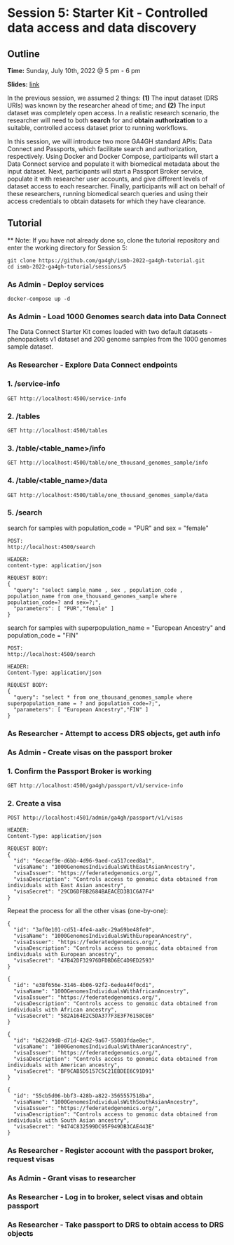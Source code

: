 # Session 5: Starter Kit - Controlled data access and data discovery

## Outline

**Time:** Sunday, July 10th, 2022 @ 5 pm - 6 pm

**Slides:** [link](https://docs.google.com/presentation/d/1qHAFg6z_JZNIeyMa8FXu9aZXoKvay9PM5yk5zTielio)

In the previous session, we assumed 2 things: **(1)** The input dataset (DRS URIs) was known by the researcher ahead of time; and **(2)** The input dataset was completely open access. In a realistic research scenario, the researcher will need to both **search** for and **obtain authorization** to a suitable, controlled access dataset prior to running workflows.

In this session, we will introduce two more GA4GH standard APIs: Data Connect and Passports, which facilitate search and authorization, respectively. Using Docker and Docker Compose, participants will start a Data Connect service and populate it with biomedical metadata about the input dataset. Next, participants will start a Passport Broker service, populate it with researcher user accounts, and give different levels of dataset access to each researcher. Finally, participants will act on behalf of these researchers, running biomedical search queries and using their access credentials to obtain datasets for which they have clearance.

## Tutorial

** Note: If you have not already done so, clone the tutorial repository and enter the working directory for Session 5:

```
git clone https://github.com/ga4gh/ismb-2022-ga4gh-tutorial.git
cd ismb-2022-ga4gh-tutorial/sessions/5
```

### As Admin - Deploy services

```
docker-compose up -d
```

### As Admin - Load 1000 Genomes search data into Data Connect

The Data Connect Starter Kit comes loaded with two default datasets - phenopackets v1 dataset and 200 genome samples from the 1000 genomes sample dataset.   

### As Researcher - Explore Data Connect endpoints

### 1. /service-info

```
GET http://localhost:4500/service-info
```

### 2. /tables

```
GET http://localhost:4500/tables
```

### 3. /table/<table_name>/info

```
GET http://localhost:4500/table/one_thousand_genomes_sample/info
```

### 4. /table/<table_name>/data

```
GET http://localhost:4500/table/one_thousand_genomes_sample/data
```

### 5. /search

search for samples with population_code = "PUR" and sex = "female"
```
POST: 
http://localhost:4500/search

HEADER: 
content-type: application/json

REQUEST BODY:
{
  "query": "select sample_name , sex , population_code , population_name from one_thousand_genomes_sample where population_code=? and sex=?;",
  "parameters": [ "PUR","female" ]
} 
```

search for samples with superpopulation_name = "European Ancestry" and population_code = "FIN"
```
POST: 
http://localhost:4500/search

HEADER: 
Content-Type: application/json

REQUEST BODY:
{
  "query": "select * from one_thousand_genomes_sample where superpopulation_name = ? and population_code=?;",
  "parameters": [ "European Ancestry","FIN" ]
} 
```

### As Researcher - Attempt to access DRS objects, get auth info

### As Admin - Create visas on the passport broker

### 1. Confirm the Passport Broker is working
```
GET http://localhost:4500/ga4gh/passport/v1/service-info
```

### 2. Create a visa
```
POST http://localhost:4501/admin/ga4gh/passport/v1/visas

HEADER:
Content-Type: application/json

REQUEST BODY: 
{
  "id": "6ecaef9e-d6bb-4d96-9aed-ca517ceed8a1",
  "visaName": "1000GenomesIndividualsWithEastAsianAncestry",
  "visaIssuer": "https://federatedgenomics.org/",
  "visaDescription": "Controls access to genomic data obtained from individuals with East Asian ancestry",
  "visaSecret": "29CD6DFBB2684BAEACED3B1C6A7F4"
}
```

Repeat the process for all the other visas (one-by-one):
```
{
  "id": "3af0e101-cd51-4fe4-aa8c-29a69be48fe0",
  "visaName": "1000GenomesIndividualsWithEuropeanAncestry",
  "visaIssuer": "https://federatedgenomics.org/",
  "visaDescription": "Controls access to genomic data obtained from individuals with European ancestry",
  "visaSecret": "47B42DF32976DFDBD6EC4D9ED2593"
}
```
```
{
  "id": "e38f656e-3146-4b06-92f2-6edea44f0cd1",
  "visaName": "1000GenomesIndividualsWithAfricanAncestry",
  "visaIssuer": "https://federatedgenomics.org/",
  "visaDescription": "Controls access to genomic data obtained from individuals with African ancestry",
  "visaSecret": "582A164E2C5DA377F3E3F76158CE6"
}
```
```
{
  "id": "b62249d0-d71d-42d2-9a67-55003fdae8ec",
  "visaName": "1000GenomesIndividualsWithAmericanAncestry",
  "visaIssuer": "https://federatedgenomics.org/",
  "visaDescription": "Controls access to genomic data obtained from individuals with American ancestry",
  "visaSecret": "BF9CAB5D5157C5C21EBDEE6C91D91"
}
```
```
{
  "id": "55cb5d06-bbf3-428b-a822-3565557518ba",
  "visaName": "1000GenomesIndividualsWithSouthAsianAncestry",
  "visaIssuer": "https://federatedgenomics.org/",
  "visaDescription": "Controls access to genomic data obtained from individuals with South Asian ancestry",
  "visaSecret": "9474C832599DC95F949DB3CAE443E"
}
```

### As Researcher - Register account with the passport broker, request visas

### As Admin - Grant visas to researcher

### As Researcher - Log in to broker, select visas and obtain passport

### As Researcher - Take passport to DRS to obtain access to DRS objects
